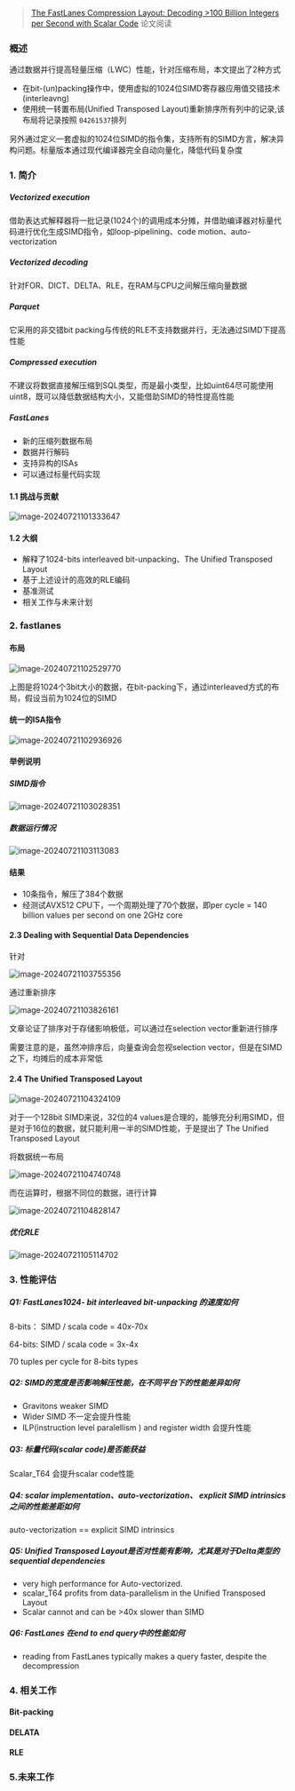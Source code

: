 > [The FastLanes Compression Layout: Decoding >100 Billion Integers per Second with Scalar Code](https://15721.courses.cs.cmu.edu/spring2024/papers/03-data2/p2132-afroozeh.pdf) 论文阅读

### 概述

通过数据并行提高轻量压缩（LWC）性能，针对压缩布局，本文提出了2种方式

* 在bit-(un)packing操作中，使用虚拟的1024位SIMD寄存器应用值交错技术(interleavng)
* 使用统一转置布局(Unified Transposed Layout)重新排序所有列中的记录,该布局将记录按照 `04261537`排列

另外通过定义一套虚拟的1024位SIMD的指令集，支持所有的SIMD方言，解决异构问题。标量版本通过现代编译器完全自动向量化，降低代码复杂度

### 1. 简介

##### Vectorized execution

借助表达式解释器将一批记录(1024个)的调用成本分摊，并借助编译器对标量代码进行优化生成SIMD指令，如loop-pipelining、code motion、auto-vectorization

##### Vectorized decoding

针对FOR、DICT、DELTA、RLE，在RAM与CPU之间解压缩向量数据

##### Parquet 

它采用的非交错bit packing与传统的RLE不支持数据并行，无法通过SIMD下提高性能

##### Compressed execution

不建议将数据直接解压缩到SQL类型，而是最小类型，比如uint64尽可能使用uint8，既可以降低数据结构大小，又能借助SIMD的特性提高性能

##### FastLanes

* 新的压缩列数据布局
* 数据并行解码
* 支持异构的ISAs
* 可以通过标量代码实现

#### 1.1 挑战与贡献

![image-20240721101333647](/assets/images/image-20240721101333647.png)

#### 1.2 大纲

* 解释了1024-bits interleaved bit-unpacking、The Unified Transposed Layout 
* 基于上述设计的高效的RLE编码
* 基准测试
* 相关工作与未来计划

### 2. fastlanes

#### 布局

![image-20240721102529770](/assets/images/image-20240721102529770.png)

上图是将1024个3bit大小的数据，在bit-packing下，通过interleaved方式的布局，假设当前为1024位的SIMD

#### 统一的ISA指令

![image-20240721102936926](/assets/images/image-20240721102936926.png)

#### 举例说明

##### SIMD指令

![image-20240721103028351](/assets/images/image-20240721103028351.png)

##### 数据运行情况

![image-20240721103113083](/assets/images/image-20240721103113083.png)

#### 结果

* 10条指令，解压了384个数据
* 经测试AVX512 CPU下，一个周期处理了70个数据，即per cycle = 140 billion values per second on one 2GHz core

#### 2.3 Dealing with Sequential Data Dependencies

针对

![image-20240721103755356](/assets/images/image-20240721103755356.png)

通过重新排序

![image-20240721103826161](/assets/images/image-20240721103826161.png)

文章论证了排序对于存储影响极低，可以通过在selection vector重新进行排序

需要注意的是，虽然冲排序后，向量查询会忽视selection vector，但是在SIMD之下，均摊后的成本非常低



#### 2.4 The Unified Transposed Layout

![image-20240721104324109](/assets/images/image-20240721104324109.png)

对于一个128bit SIMD来说，32位的4 values是合理的，能够充分利用SIMD，但是对于16位的数据，就只能利用一半的SIMD性能，于是提出了 The Unified Transposed Layout

将数据统一布局

![image-20240721104740748](/assets/images/image-20240721104740748.png)

而在运算时，根据不同位的数据，进行计算

![image-20240721104828147](/assets/images/image-20240721104828147.png)

##### 优化RLE

![image-20240721105114702](/assets/images/image-20240721105114702.png)

### 3. 性能评估

##### Q1: FastLanes1024- bit interleaved bit-unpacking 的速度如何

8-bits： SIMD / scala code = 40x-70x

64-bits: SIMD / scala code = 3x-4x 

70 tuples per cycle for 8-bits types 

##### Q2: SIMD的宽度是否影响解压性能，在不同平台下的性能差异如何

* Gravitons weaker SIMD
* Wider SIMD  不一定会提升性能
* ILP(instruction level paralellism ) and register width 会提升性能

##### Q3: 标量代码(scalar code)是否能获益

Scalar_T64 会提升scalar code性能

##### Q4: scalar implementation、auto-vectorization、 explicit SIMD intrinsics之间的性能差距如何

auto-vectorization == explicit SIMD intrinsics

##### Q5: Unified Transposed Layout是否对性能有影响，尤其是对于Delta类型的sequential dependencies

* very high performance for Auto-vectorized.
* scalar_T64 profits from data-parallelism in the Unified Transposed Layout
*  Scalar cannot and can be >40x slower than SIMD

##### Q6: FastLanes 在end to end query中的性能如何 

* reading from FastLanes typically makes a query faster, despite the decompression



### 4. 相关工作

#### Bit-packing

#### DELATA

#### RLE

### 5.未来工作